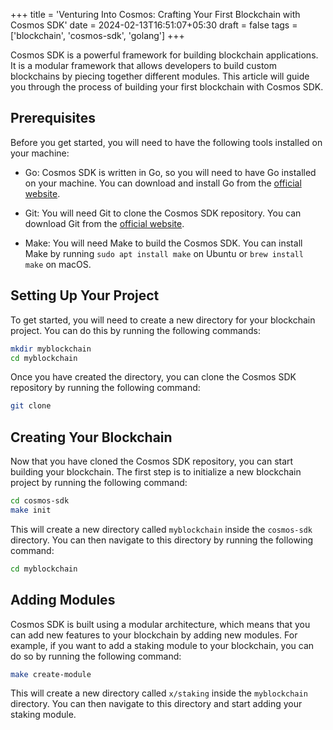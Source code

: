 +++
title = 'Venturing Into Cosmos: Crafting Your First Blockchain with Cosmos SDK'
date = 2024-02-13T16:51:07+05:30
draft = false
tags = ['blockchain', 'cosmos-sdk', 'golang']
+++


Cosmos SDK is a powerful framework for building blockchain applications. It is a modular framework that allows developers to build custom blockchains by piecing together different modules. This article will guide you through the process of building your first blockchain with Cosmos SDK.

## Prerequisites

Before you get started, you will need to have the following tools installed on your machine:

- Go: Cosmos SDK is written in Go, so you will need to have Go installed on your machine. You can download and install Go from the [official website](https://golang.org/).

- Git: You will need Git to clone the Cosmos SDK repository. You can download Git from the [official website](https://git-scm.com/).

- Make: You will need Make to build the Cosmos SDK. You can install Make by running `sudo apt install make` on Ubuntu or `brew install make` on macOS.

## Setting Up Your Project

To get started, you will need to create a new directory for your blockchain project. You can do this by running the following commands:

```bash
mkdir myblockchain
cd myblockchain
```

Once you have created the directory, you can clone the Cosmos SDK repository by running the following command:

```bash
git clone
```

## Creating Your Blockchain

Now that you have cloned the Cosmos SDK repository, you can start building your blockchain. The first step is to initialize a new blockchain project by running the following command:

```bash
cd cosmos-sdk
make init
```

This will create a new directory called `myblockchain` inside the `cosmos-sdk` directory. You can then navigate to this directory by running the following command:

```bash
cd myblockchain
```

## Adding Modules

Cosmos SDK is built using a modular architecture, which means that you can add new features to your blockchain by adding new modules. For example, if you want to add a staking module to your blockchain, you can do so by running the following command:

```bash
make create-module
```

This will create a new directory called `x/staking` inside the `myblockchain` directory. You can then navigate to this directory and start adding your staking module.



